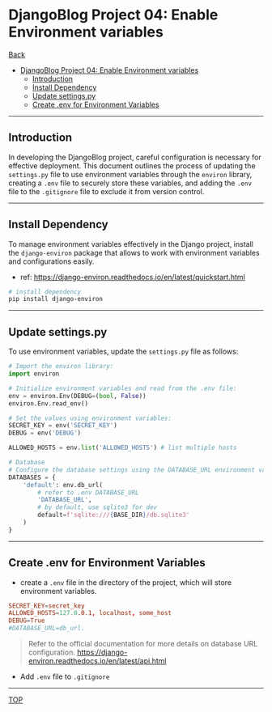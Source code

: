 # DjangoBlog Project 04: Enable Environment variables

[Back](../../README.md)

- [DjangoBlog Project 04: Enable Environment variables](#djangoblog-project-04-enable-environment-variables)
  - [Introduction](#introduction)
  - [Install Dependency](#install-dependency)
  - [Update settings.py](#update-settingspy)
  - [Create .env for Environment Variables](#create-env-for-environment-variables)

---

## Introduction

In developing the DjangoBlog project, careful configuration is necessary for effective deployment. This document outlines the process of updating the `settings.py` file to use environment variables through the `environ` library, creating a `.env` file to securely store these variables, and adding the `.env` file to the `.gitignore` file to exclude it from version control.

---

## Install Dependency

To manage environment variables effectively in the Django project, install the `django-environ` package that allows to work with environment variables and configurations easily.

- ref: https://django-environ.readthedocs.io/en/latest/quickstart.html

```sh
# install dependency
pip install django-environ
```

---

## Update settings.py

To use environment variables, update the `settings.py` file as follows:

```py
# Import the environ library:
import environ

# Initialize environment variables and read from the .env file:
env = environ.Env(DEBUG=(bool, False))
environ.Env.read_env()

# Set the values using environment variables:
SECRET_KEY = env('SECRET_KEY')
DEBUG = env('DEBUG')

ALLOWED_HOSTS = env.list('ALLOWED_HOSTS') # list multiple hosts

# Database
# Configure the database settings using the DATABASE_URL environment variable, defaulting to SQLite for development:
DATABASES = {
    'default': env.db_url(
        # refer to .env DATABASE_URL
        'DATABASE_URL',
        # by default, use sqlite3 for dev
        default=f'sqlite:///{BASE_DIR}/db.sqlite3'
    )
}
```

---

## Create .env for Environment Variables

- create a `.env` file in the directory of the project, which will store environment variables.

```conf
SECRET_KEY=secret_key
ALLOWED_HOSTS=127.0.0.1, localhost, some_host
DEBUG=True
#DATABASE_URL=db_url.
```

> Refer to the official documentation for more details on database URL configuration. https://django-environ.readthedocs.io/en/latest/api.html

- Add `.env` file to `.gitignore`

---

[TOP](#djangoblog-project-03-blog-feature)
